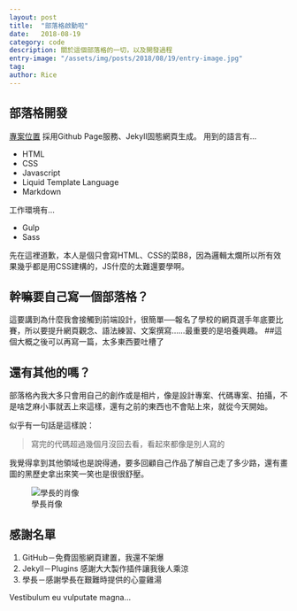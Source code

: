 ```yaml
---
layout: post
title:  "部落格啟動啦"
date:   2018-08-19
category: code
description: 關於這個部落格的一切，以及開發過程
entry-image: "/assets/img/posts/2018/08/19/entry-image.jpg"
tag:
author: Rice
---
```


## 部落格開發
[專案位置](https://github.com/Anderice/riceblogin)
採用Github Page服務、Jekyll固態網頁生成。
用到的語言有...
- HTML
- CSS
- Javascript
- Liquid Template Language
- Markdown

工作環境有...
- Gulp
- Sass

先在這裡道歉，本人是個只會寫HTML、CSS的菜B8，因為邏輯太爛所以所有效果幾乎都是用CSS建構的，JS什麼的太難還要學啊。

## 幹嘛要自己寫一個部落格？
這要講到為什麼我會接觸到前端設計，很簡單──報名了學校的網頁選手年底要比賽，所以要提升網頁觀念、語法練習、文案撰寫……最重要的是培養興趣。
##這個大概之後可以再寫一篇，太多東西要吐槽了

## 還有其他的嗎？
部落格內我大多只會用自己的創作或是相片，像是設計專案、代碼專案、拍攝，不是啥芝麻小事就丟上來這樣，還有之前的東西也不會貼上來，就從今天開始。

似乎有一句話是這樣說：
>寫完的代碼超過幾個月沒回去看，看起來都像是別人寫的

我覺得拿到其他領域也是說得通，要多回顧自己作品了解自己走了多少路，還有畫圖的黑歷史拿出來笑一笑也是很很舒壓。

<figure class="post-figure figure-small float-left">
  <img src="{{site.url}}/assets/img/posts/2018/08/19/1.jpg" alt="學長的肖像"/>
  <figcaption>學長肖像</figcaption>
</figure>

## 感謝名單
1. GitHub－免費固態網頁建置，我還不架爆
2. Jekyll－Plugins 感謝大大製作插件讓我後人乘涼
3. 學長－感謝學長在艱難時提供的心靈雞湯







Vestibulum eu vulputate magna...
